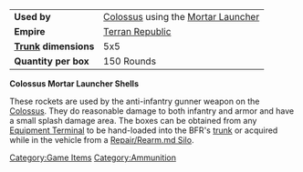 |                                  |                                                                         |
| -------------------------------- | ----------------------------------------------------------------------- |
| **Used by**                      | [Colossus](../Colossus.md) using the [Mortar Launcher](../weapons/Mortar_Launcher.md) |
| **Empire**                       | [Terran Republic](../etc/Terran_Republic.md)                                   |
| **[Trunk](../terminology/Trunk.md) dimensions** | 5x5                                                                     |
| **Quantity per box**             | 150 Rounds                                                              |

**Colossus Mortar Launcher Shells**

These rockets are used by the anti-infantry gunner weapon on the
[Colossus](../Colossus.md). They do reasonable damage to both
infantry and armor and have a small splash damage area. The boxes can be
obtained from any [Equipment Terminal](../items/Equipment_Terminal.md) to
be hand-loaded into the BFR's [trunk](../terminology/Trunk.md) or acquired
while in the vehicle from a [Repair/Rearm.md
Silo](../items/Repair_Rearm_Silo.md).

[Category:Game Items](Category:Game_Items.md)
[Category:Ammunition](Category:Ammunition.md)
